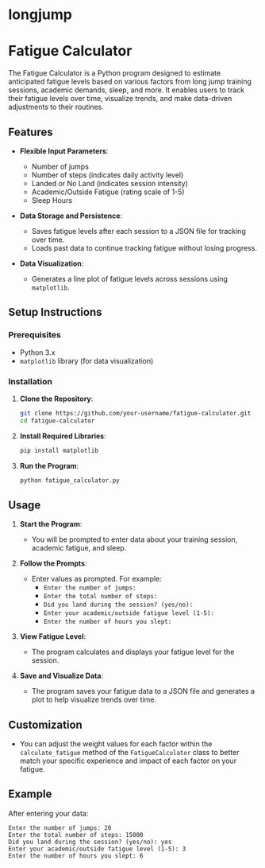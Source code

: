 # longjump

# Fatigue Calculator

The Fatigue Calculator is a Python program designed to estimate anticipated fatigue levels based on various factors from long jump training sessions, academic demands, sleep, and more. It enables users to track their fatigue levels over time, visualize trends, and make data-driven adjustments to their routines.

## Features

- **Flexible Input Parameters**: 
  - Number of jumps
  - Number of steps (indicates daily activity level)
  - Landed or No Land (indicates session intensity)
  - Academic/Outside Fatigue (rating scale of 1-5)
  - Sleep Hours

- **Data Storage and Persistence**:
  - Saves fatigue levels after each session to a JSON file for tracking over time.
  - Loads past data to continue tracking fatigue without losing progress.

- **Data Visualization**:
  - Generates a line plot of fatigue levels across sessions using `matplotlib`.

## Setup Instructions

### Prerequisites
- Python 3.x
- `matplotlib` library (for data visualization)

### Installation
1. **Clone the Repository**:
    ```bash
    git clone https://github.com/your-username/fatigue-calculator.git
    cd fatigue-calculator
    ```

2. **Install Required Libraries**:
    ```bash
    pip install matplotlib
    ```

3. **Run the Program**:
    ```bash
    python fatigue_calculator.py
    ```

## Usage

1. **Start the Program**:
   - You will be prompted to enter data about your training session, academic fatigue, and sleep.

2. **Follow the Prompts**:
   - Enter values as prompted. For example:
     - `Enter the number of jumps:`
     - `Enter the total number of steps:`
     - `Did you land during the session? (yes/no):`
     - `Enter your academic/outside fatigue level (1-5):`
     - `Enter the number of hours you slept:`

3. **View Fatigue Level**:
   - The program calculates and displays your fatigue level for the session.

4. **Save and Visualize Data**:
   - The program saves your fatigue data to a JSON file and generates a plot to help visualize trends over time.

## Customization

- You can adjust the weight values for each factor within the `calculate_fatigue` method of the `FatigueCalculator` class to better match your specific experience and impact of each factor on your fatigue.

## Example

After entering your data:
```plaintext
Enter the number of jumps: 20
Enter the total number of steps: 15000
Did you land during the session? (yes/no): yes
Enter your academic/outside fatigue level (1-5): 3
Enter the number of hours you slept: 6
